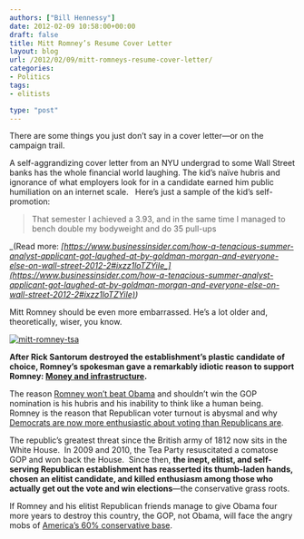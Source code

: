 ```yaml
---
authors: ["Bill Hennessy"]
date: 2012-02-09 10:58:00+00:00
draft: false
title: Mitt Romney’s Resume Cover Letter
layout: blog
url: /2012/02/09/mitt-romneys-resume-cover-letter/
categories:
- Politics
tags:
- elitists

type: "post"
---
```


There are some things you just don’t say in a cover letter—or on the campaign trail.

A self-aggrandizing cover letter from an NYU undergrad to some Wall Street banks has the whole financial world laughing. The kid’s naïve hubris and ignorance of what employers look for in a candidate earned him public humiliation on an internet scale.   Here’s just a sample of the kid’s self-promotion:


> That semester I achieved a 3.93, and in the same time I managed to bench double my bodyweight and do 35 pull-ups

_(Read more: _[_https://www.businessinsider.com/how-a-tenacious-summer-analyst-applicant-got-laughed-at-by-goldman-morgan-and-everyone-else-on-wall-street-2012-2#ixzz1loTZYiIe_](https://www.businessinsider.com/how-a-tenacious-summer-analyst-applicant-got-laughed-at-by-goldman-morgan-and-everyone-else-on-wall-street-2012-2#ixzz1loTZYiIe)_)_


Mitt Romney should be even more embarrassed. He’s a lot older and, theoretically, wiser, you know.

[![mitt-romney-tsa](https://hennessysview.com/wp-content/uploads/2012/02/mitt-romney-tsa_thumb.jpg)
](https://hennessysview.com/wp-content/uploads/2012/02/mitt-romney-tsa.jpg)

**After Rick Santorum destroyed the establishment’s plastic candidate of choice, Romney’s spokesman gave a remarkably idiotic reason to support Romney: **[**Money and infrastructure**](https://campaign2012.washingtonexaminer.com/article/santorum-surged-romney-and-gingrich-fought/364226)**.**

The reason [Romney won’t beat Obama](https://hennessysview.com/2012-election/new-hampshire-exposes-gops-diverse-base/) and shouldn’t win the GOP nomination is his hubris and his inability to think like a human being. Romney is the reason that Republican voter turnout is abysmal and why [Democrats are now more enthusiastic about voting than Republicans are](https://www.publicpolicypolling.com/main/2012/02/republican-enthusiasm-issue-is-real.html).

The republic’s greatest threat since the British army of 1812 now sits in the White House.  In 2009 and 2010, the Tea Party resuscitated a comatose GOP and won back the House.  Since then, **the inept, elitist, and self-serving Republican establishment has reasserted its thumb-laden hands, chosen an elitist candidate, and killed enthusiasm among those who actually get out the vote and win elections**—the conservative grass roots.

If Romney and his elitist Republican friends manage to give Obama four more years to destroy this country, the GOP, not Obama, will face the angry mobs of [America’s 60% conservative base](https://hennessysview.com/tea-party/unknowing-believers/).
